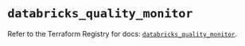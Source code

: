 # `databricks_quality_monitor`

Refer to the Terraform Registry for docs: [`databricks_quality_monitor`](https://registry.terraform.io/providers/databricks/databricks/1.58.0/docs/resources/quality_monitor).
